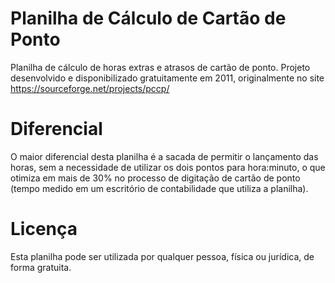 # Planilha de Cálculo de Cartão de Ponto

Planilha de cálculo de horas extras e atrasos de cartão de ponto. Projeto desenvolvido e disponibilizado gratuitamente em 2011, originalmente no site https://sourceforge.net/projects/pccp/

# Diferencial

O maior diferencial desta planilha é a sacada de permitir o lançamento das horas, sem a necessidade de utilizar os dois pontos para hora:minuto, o que otimiza em mais de 30% no processo de digitação de cartão de ponto (tempo medido em um escritório de contabilidade que utiliza a planilha).

# Licença

Esta planilha pode ser utilizada por qualquer pessoa, física ou jurídica, de forma gratuita.
